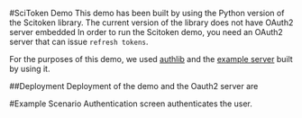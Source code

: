 #SciToken Demo
This demo has been built by using the Python version of the Scitoken library. The current version of the library does not have OAuth2 server embedded 
In order to run the Scitoken demo, you need an OAuth2 server that can issue `refresh tokens`. 

For the purposes of this demo, we used [authlib](https://authlib.org/) and the [example server](https://github.com/authlib/example-oauth2-server) built by using it. 


##Deployment
Deployment of the demo and the Oauth2 server are 


#Example Scenario
Authentication screen authenticates the user.
